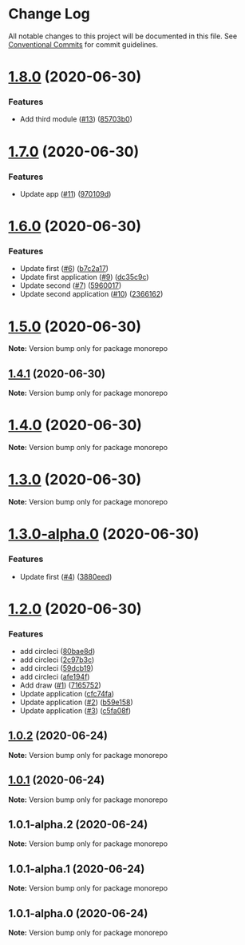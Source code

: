 # Change Log

All notable changes to this project will be documented in this file.
See [Conventional Commits](https://conventionalcommits.org) for commit guidelines.

# [1.8.0](https://github.com/yevhenii-r/test_lerna/compare/v1.7.0...v1.8.0) (2020-06-30)


### Features

* Add third module ([#13](https://github.com/yevhenii-r/test_lerna/issues/13)) ([85703b0](https://github.com/yevhenii-r/test_lerna/commit/85703b09d0b891161eef81349f533c69464d0b64))





# [1.7.0](https://github.com/yevhenii-r/test_lerna/compare/v1.6.0...v1.7.0) (2020-06-30)


### Features

* Update app ([#11](https://github.com/yevhenii-r/test_lerna/issues/11)) ([970109d](https://github.com/yevhenii-r/test_lerna/commit/970109d1e116eb1ca51d23a8cd17ef3a7813e28f))





# [1.6.0](https://github.com/yevhenii-r/test_lerna/compare/v1.4.1...v1.6.0) (2020-06-30)


### Features

* Update first ([#6](https://github.com/yevhenii-r/test_lerna/issues/6)) ([b7c2a17](https://github.com/yevhenii-r/test_lerna/commit/b7c2a1756d1490d2097e89aa58bae39099efd511))
* Update first application ([#9](https://github.com/yevhenii-r/test_lerna/issues/9)) ([dc35c9c](https://github.com/yevhenii-r/test_lerna/commit/dc35c9c835dc9889d58da210ac37defecaeb3858))
* Update second ([#7](https://github.com/yevhenii-r/test_lerna/issues/7)) ([5960017](https://github.com/yevhenii-r/test_lerna/commit/596001795d5e848ce3a7350fe598ea88b53621db))
* Update second application ([#10](https://github.com/yevhenii-r/test_lerna/issues/10)) ([2366162](https://github.com/yevhenii-r/test_lerna/commit/2366162c74735fe7fe6106cb0155170659de3a3d))





# [1.5.0](https://github.com/yevhenii-r/test_lerna/compare/v1.5.0-dev.1...v1.5.0) (2020-06-30)

**Note:** Version bump only for package monorepo





## [1.4.1](https://github.com/yevhenii-r/test_lerna/compare/v1.4.0-dev.0...v1.4.1) (2020-06-30)

**Note:** Version bump only for package monorepo





# [1.4.0](https://github.com/yevhenii-r/test_lerna/compare/v1.4.0-dev.0...v1.4.0) (2020-06-30)

**Note:** Version bump only for package monorepo





# [1.3.0](https://github.com/yevhenii-r/test_lerna/compare/v1.3.0-alpha.0...v1.3.0) (2020-06-30)

**Note:** Version bump only for package monorepo





# [1.3.0-alpha.0](https://github.com/yevhenii-r/test_lerna/compare/v1.2.0...v1.3.0-alpha.0) (2020-06-30)


### Features

* Update first ([#4](https://github.com/yevhenii-r/test_lerna/issues/4)) ([3880eed](https://github.com/yevhenii-r/test_lerna/commit/3880eed746b89a1a71957b79ae6c2948ba60d7c5))





# [1.2.0](https://github.com/yevhenii-r/test_lerna/compare/v1.0.2...v1.2.0) (2020-06-30)


### Features

* add circleci ([80bae8d](https://github.com/yevhenii-r/test_lerna/commit/80bae8d73769155ebfde8992facae60c382a941e))
* add circleci ([2c97b3c](https://github.com/yevhenii-r/test_lerna/commit/2c97b3c621d417493d8001288557b10c3f1c8881))
* add circleci ([59dcb19](https://github.com/yevhenii-r/test_lerna/commit/59dcb1901ff96b52815decb1a130f73ea6234217))
* add circleci ([afe194f](https://github.com/yevhenii-r/test_lerna/commit/afe194f089cefa34d5eb2537b07bd0d310429b88))
* Add draw ([#1](https://github.com/yevhenii-r/test_lerna/issues/1)) ([7165752](https://github.com/yevhenii-r/test_lerna/commit/7165752f98263f2c85306ea4a12fabe0df7b2e13))
* Update application ([cfc74fa](https://github.com/yevhenii-r/test_lerna/commit/cfc74fa8b2490eff54177660445f65be0632ac23))
* Update application ([#2](https://github.com/yevhenii-r/test_lerna/issues/2)) ([b59e158](https://github.com/yevhenii-r/test_lerna/commit/b59e158c20e67761352fa44b35f72d5c465b3252))
* Update application ([#3](https://github.com/yevhenii-r/test_lerna/issues/3)) ([c5fa08f](https://github.com/yevhenii-r/test_lerna/commit/c5fa08fc69c131b40f43e21e876d4c0c25fe75ae))





## [1.0.2](https://github.com/yevhenii-r/test_lerna/compare/v1.0.1...v1.0.2) (2020-06-24)

**Note:** Version bump only for package monorepo





## [1.0.1](https://github.com/yevhenii-r/test_lerna/compare/v1.0.1-alpha.2...v1.0.1) (2020-06-24)

**Note:** Version bump only for package monorepo





## 1.0.1-alpha.2 (2020-06-24)

**Note:** Version bump only for package monorepo





## 1.0.1-alpha.1 (2020-06-24)

**Note:** Version bump only for package monorepo





## 1.0.1-alpha.0 (2020-06-24)

**Note:** Version bump only for package monorepo
